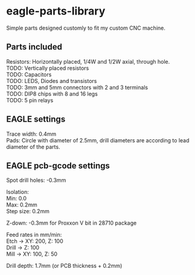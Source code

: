 # eagle-parts-library
Simple parts designed customly to fit my custom CNC machine.  

## Parts included
Resistors: Horizontally placed, 1/4W and 1/2W axial, through hole.  
TODO: Vertically placed resistors  
TODO: Capacitors  
TODO: LEDS, Diodes and transistors  
TODO: 3mm and 5mm connectors with 2 and 3 terminals  
TODO: DIP8 chips with 8 and 16 legs  
TODO: 5 pin relays  

## EAGLE settings
Trace width: 0.4mm  
Pads: Circle with diameter of 2.5mm, drill diameters are according to lead diameter of the parts.  

## EAGLE pcb-gcode settings
Spot drill holes: -0.3mm  

Isolation:  
Min: 0.0  
Max: 0.2mm  
Step size: 0.2mm  

Z-down: -0.3mm for Proxxon V bit in 28710 package  

Feed rates in mm/min:  
Etch -> XY: 200, Z: 100  
Drill -> Z: 100  
Mill -> XY: 100, Z: 50  

Drill depth: 1.7mm (or PCB thickness + 0.2mm)  
